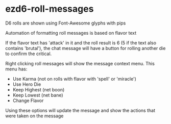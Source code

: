 # ezd6-roll-messages
D6 rolls are shown using Font-Awesome glyphs with pips

Automation of formatting roll messages is based on flavor text

If the flavor text has 'attack' in it and the roll result is 6 (5 if the text also contains 'brutal'), the chat message will have a button for rolling another die to confirm the critical.

Right clicking roll messages will show the message context menu. This menu has:
 - Use Karma (not on rolls with flavor with 'spell' or 'miracle')
 - Use Hero Die
 - Keep Highest (net boon)
 - Keep Lowest (net bane)
 - Change Flavor
   
Using these options will update the message and show the actions that were taken on the message
